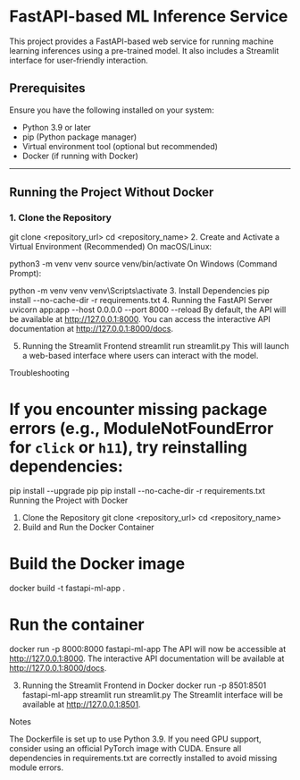 # FastAPI-based ML Inference Service  

This project provides a FastAPI-based web service for running machine learning inferences using a pre-trained model. It also includes a Streamlit interface for user-friendly interaction.  

## Prerequisites  

Ensure you have the following installed on your system:  

- Python 3.9 or later  
- pip (Python package manager)  
- Virtual environment tool (optional but recommended)  
- Docker (if running with Docker)  

---

## Running the Project Without Docker  

### 1. Clone the Repository  

git clone <repository_url>
cd <repository_name>
2. Create and Activate a Virtual Environment (Recommended)
On macOS/Linux:

python3 -m venv venv
source venv/bin/activate
On Windows (Command Prompt):

python -m venv venv
venv\Scripts\activate
3. Install Dependencies
pip install --no-cache-dir -r requirements.txt
4. Running the FastAPI Server
uvicorn app:app --host 0.0.0.0 --port 8000 --reload
By default, the API will be available at http://127.0.0.1:8000.
You can access the interactive API documentation at http://127.0.0.1:8000/docs.

5. Running the Streamlit Frontend
streamlit run streamlit.py
This will launch a web-based interface where users can interact with the model.

Troubleshooting
# If you encounter missing package errors (e.g., ModuleNotFoundError for `click` or `h11`), try reinstalling dependencies:  
pip install --upgrade pip
pip install --no-cache-dir -r requirements.txt
Running the Project with Docker

1. Clone the Repository
git clone <repository_url>
cd <repository_name>
2. Build and Run the Docker Container
# Build the Docker image  
docker build -t fastapi-ml-app .

# Run the container  
docker run -p 8000:8000 fastapi-ml-app
The API will now be accessible at http://127.0.0.1:8000.
The interactive API documentation will be available at http://127.0.0.1:8000/docs.

3. Running the Streamlit Frontend in Docker
docker run -p 8501:8501 fastapi-ml-app streamlit run streamlit.py
The Streamlit interface will be available at http://127.0.0.1:8501.

Notes

The Dockerfile is set up to use Python 3.9. If you need GPU support, consider using an official PyTorch image with CUDA.
Ensure all dependencies in requirements.txt are correctly installed to avoid missing module errors.
